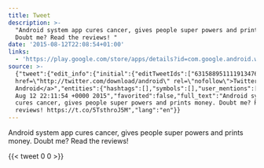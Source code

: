 ```yaml
---
title: Tweet
description: >-
  "Android system app cures cancer, gives people super powers and prints money.
  Doubt me? Read the reviews! "
date: '2015-08-12T22:08:54+01:00'
links:
  - 'https://play.google.com/store/apps/details?id=com.google.android.webview'
source: >-
  {"tweet":{"edit_info":{"initial":{"editTweetIds":["631588951111913476"],"editableUntil":"2015-08-12T23:11:54.957Z","editsRemaining":"5","isEditEligible":true}},"retweeted":false,"source":"<a
  href=\"http://twitter.com/download/android\" rel=\"nofollow\">Twitter for
  Android</a>","entities":{"hashtags":[],"symbols":[],"user_mentions":[],"urls":[{"url":"https://t.co/5TsthroJ5M","expanded_url":"https://play.google.com/store/apps/details?id=com.google.android.webview","display_url":"play.google.com/store/apps/det…","indices":["105","128"]}]},"display_text_range":["0","128"],"favorite_count":"0","id_str":"631588951111913476","truncated":false,"retweet_count":"0","id":"631588951111913476","possibly_sensitive":false,"created_at":"Wed
  Aug 12 22:11:54 +0000 2015","favorited":false,"full_text":"Android system app
  cures cancer, gives people super powers and prints money. Doubt me? Read the
  reviews! https://t.co/5TsthroJ5M","lang":"en"}}
---
```

Android system app cures cancer, gives people super powers and prints money. Doubt me? Read the reviews! 
    
{{< tweet 0 0 >}}
    
